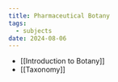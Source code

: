 ```yaml
---
title: Pharmaceutical Botany
tags:
  - subjects
date: 2024-08-06
---
```

- [[Introduction to Botany]]
- [[Taxonomy]]